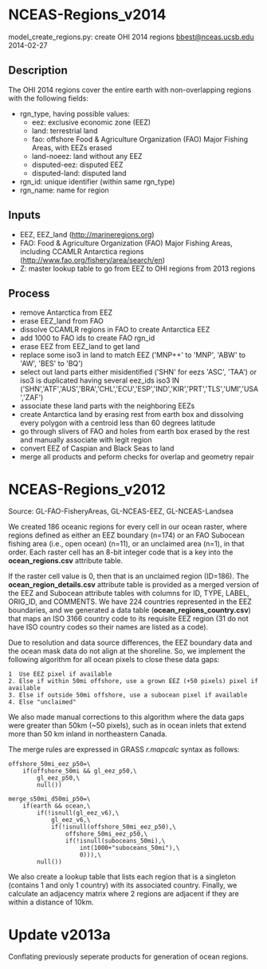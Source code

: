 NCEAS-Regions_v2014
===================

model_create_regions.py: create OHI 2014 regions
bbest@nceas.ucsb.edu 2014-02-27

## Description
The OHI 2014 regions cover the entire earth with non-overlapping regions with the following fields:
* rgn_type, having possible values:
  - eez: exclusive economic zone (EEZ)
  - land: terrestrial land
  - fao: offshore Food & Agriculture Organization (FAO) Major Fishing Areas, with EEZs erased
  - land-noeez: land without any EEZ
  - disputed-eez: disputed EEZ
  - disputed-land: disputed land
* rgn_id: unique identifier (within same rgn_type)
* rgn_name: name for region

## Inputs
* EEZ, EEZ_land (http://marineregions.org)
* FAO: Food & Agriculture Organization (FAO) Major Fishing Areas, including CCAMLR Antarctica regions (http://www.fao.org/fishery/area/search/en)
* Z: master lookup table to go from EEZ to OHI regions from 2013 regions

## Process
* remove Antarctica from EEZ
* erase EEZ_land from FAO
* dissolve CCAMLR regions in FAO to create Antarctica EEZ
* add 1000 to FAO ids to create FAO rgn_id
* erase EEZ from EEZ_land to get land
* replace some iso3 in land to match EEZ ('MNP++' to 'MNP', 'ABW' to 'AW', 'BES' to 'BQ')
* select out land parts either misidentified ('SHN' for eezs 'ASC', 'TAA') or iso3 is duplicated having several eez_ids
iso3 IN ('SHN','ATF','AUS','BRA','CHL','ECU','ESP','IND','KIR','PRT','TLS','UMI','USA','ZAF')
* associate these land parts with the neighboring EEZs
* create Antarctica land by erasing rest from earth box and dissolving every polygon with a centroid less than 60 degrees latitude
* go through slivers of FAO and holes from earth box erased by the rest and manually associate with legit region
* convert EEZ of Caspian and Black Seas to land
* merge all products and peform checks for overlap and geometry repair

  
NCEAS-Regions_v2012
===================

Source: GL-FAO-FisheryAreas, GL-NCEAS-EEZ, GL-NCEAS-Landsea

We created 186 oceanic regions for every cell in our ocean raster, where
regions defined as either an EEZ boundary (n=174) or an FAO Subocean
fishing area (i.e., open ocean) (n=11), or an unclaimed area (n=1), in
that order. Each raster cell has an 8-bit integer code that is a key into
the **ocean_regions.csv** attribute table. 

If the raster cell value is 0, then that is an unclaimed region (ID=186). The
**ocean_region_details.csv** attribute table is provided as a merged version
of the EEZ and Subocean attribute tables with columns for ID, TYPE, LABEL,
ORIG_ID, and COMMENTS. We have 224 countries represented in the EEZ
boundaries, and we generated a data table (**ocean_regions_country.csv**) that
maps an ISO 3166 country code to its requisite EEZ region (31 do not have ISO
country codes so their names are listed as a code).

Due to resolution and data source differences, the EEZ boundary data and
the ocean mask data do not align at the shoreline. So, we implement the
following algorithm for all ocean pixels to close these data gaps:

    1  Use EEZ pixel if available
    2. Else if within 50mi offshore, use a grown EEZ (+50 pixels) pixel if available
    3. Else if outside 50mi offshore, use a subocean pixel if available
    4. Else "unclaimed"

We also made manual corrections to this algorithm where the data gaps
were greater than 50km (~50 pixels), such as in ocean inlets that extend
more than 50 km inland in northeastern Canada.

The merge rules are expressed in GRASS *r.mapcalc* syntax as follows:

    offshore_50mi_eez_p50=\
        if(offshore_50mi && gl_eez_p50,\
            gl_eez_p50,\
            null())

    merge_s50mi_d50mi_p50=\
        if(earth && ocean,\
            if(!isnull(gl_eez_v6),\
                gl_eez_v6,\
                if(!isnull(offshore_50mi_eez_p50),\
                    offshore_50mi_eez_p50,\
                    if(!isnull(suboceans_50mi),\
                        int(1000+"suboceans_50mi"),\
                        0))),\
            null())



We also create a lookup table that lists each region that is a singleton
(contains 1 and only 1 country) with its associated country.  Finally,
we calculate an adjacency matrix where 2 regions are adjacent if they
are within a distance of 10km.

Update v2013a
=============

Conflating previously seperate products for generation of ocean regions.
